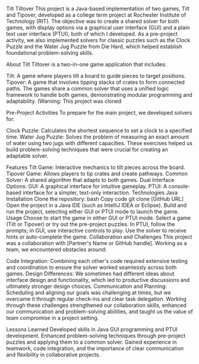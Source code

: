 Tilt Tiltover
This project is a Java-based implementation of two games, Tilt and Tipover, developed as a college term project at Rochester Institute of Technology (RIT). The objective was to create a shared solver for both games, with display options via a graphical user interface (GUI) and a plain text user interface (PTUI), both of which I developed. As a pre-project activity, we also implemented solvers for classic puzzles such as the Clock Puzzle and the Water Jug Puzzle from Die Hard, which helped establish foundational problem-solving skills.

About
Tilt Tiltover is a two-in-one game application that includes:

Tilt: A game where players tilt a board to guide pieces to target positions.
Tipover: A game that involves tipping stacks of crates to form connected paths.
The games share a common solver that uses a unified logic framework to handle both games, demonstrating modular programming and adaptability.
(Warning: This project was cloned 

Pre-Project Activities
To prepare for the main project, we developed solvers for:

Clock Puzzle: Calculates the shortest sequence to set a clock to a specified time.
Water Jug Puzzle: Solves the problem of measuring an exact amount of water using two jugs with different capacities.
These exercises helped us build problem-solving techniques that were crucial for creating an adaptable solver.

Features
Tilt Game: Interactive mechanics to tilt pieces across the board.
Tipover Game: Allows players to tip crates and create pathways.
Common Solver: A shared algorithm that adapts to both games.
Dual Interface Options:
GUI: A graphical interface for intuitive gameplay.
PTUI: A console-based interface for a simpler, text-only interaction.
Technologies
Java
Installation
Clone the repository:
bash
Copy code
git clone [GitHub URL]
Open the project in a Java IDE (such as IntelliJ IDEA or Eclipse).
Build and run the project, selecting either GUI or PTUI mode to launch the game.
Usage
Choose to start the game in either GUI or PTUI mode.
Select a game (Tilt or Tipover) or try out the pre-project puzzles.
In PTUI, follow the prompts; in GUI, use interactive controls to play.
Use the solver to receive hints or auto-complete the game.
Collaboration and Challenges
This project was a collaboration with [Partner's Name or GitHub handle]. Working as a team, we encountered obstacles around:

Code Integration: Combining each other's code required extensive testing and coordination to ensure the solver worked seamlessly across both games.
Design Differences: We sometimes had different ideas about interface design and functionality, which led to productive discussions and ultimately stronger design choices.
Communication and Planning: Scheduling and aligning our goals was challenging at times, but we overcame it through regular check-ins and clear task delegation.
Working through these challenges strengthened our collaboration skills, enhanced our communication and problem-solving abilities, and taught us the value of team compromise in a project setting.

Lessons Learned
Developed skills in Java GUI programming and PTUI development.
Enhanced problem-solving techniques through pre-project puzzles and applying them to a common solver.
Gained experience in teamwork, code integration, and the importance of clear communication and flexibility in collaborative projects.
